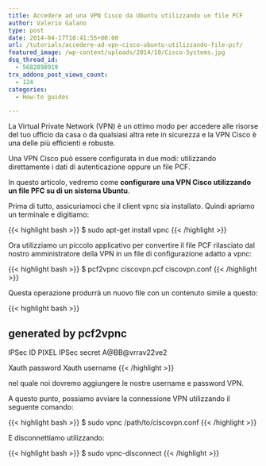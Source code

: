 ```yaml
---
title: Accedere ad una VPN Cisco da Ubuntu utilizzando un file PCF
author: Valerio Galano
type: post
date: 2014-04-17T10:41:55+00:00
url: /tutorials/accedere-ad-vpn-cisco-ubuntu-utilizzando-file-pcf/
featured_image: /wp-content/uploads/2014/10/Cisco-Systems.jpg
dsq_thread_id:
  - 5682898919
trx_addons_post_views_count:
  - 124
categories:
  - How-to guides

---
```

La Virtual Private Network (VPN) è un ottimo modo per accedere alle risorse del tuo ufficio da casa o da qualsiasi altra rete in sicurezza e la VPN Cisco è una delle più efficienti e robuste.

Una VPN Cisco può essere configurata in due modi: utilizzando direttamente i dati di autenticazione oppure un file PCF.

In questo articolo, vedremo come **configurare una VPN Cisco utilizzando un file PFC su di un sistema Ubuntu**.

Prima di tutto, assicuriamoci che il client vpnc sia installato. Quindi apriamo un terminale e digitiamo:

{{< highlight bash >}}
$ sudo apt-get install vpnc
{{< /highlight >}}

Ora utilizziamo un piccolo applicativo per convertire il file PCF rilasciato dal nostro amministratore della VPN in un file di configurazione adatto a vpnc:

{{< highlight bash >}}
$ pcf2vpnc ciscovpn.pcf ciscovpn.conf
{{< /highlight >}}

Questa operazione produrrà un nuovo file con un contenuto simile a questo:

{{< highlight bash >}}
## generated by pcf2vpnc
IPSec ID PIXEL
IPSec secret A@BB@vrrav22ve2

Xauth password
Xauth username
{{< /highlight >}}

nel quale noi dovremo aggiungere le nostre username e password VPN.

A questo punto, possiamo avviare la connessione VPN utilizzando il seguente comando:

{{< highlight bash >}}
$ sudo vpnc /path/to/ciscovpn.conf
{{< /highlight >}}

E disconnettiamo utilizzando:

{{< highlight bash >}}
$ sudo vpnc-disconnect
{{< /highlight >}}